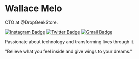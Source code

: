 # Wallace Melo

CTO at @DropGeekStore.


[![Instagram Badge](https://img.shields.io/badge/-@wallacegmelo-fed56c?style=flat-square&labelColor=fed56c&logo=instagram&logoColor=white&link=https://instagram.com/wallacegmelo)](https://instagram.com/wallacegmelo) 
[![Twitter Badge](https://img.shields.io/badge/-@wallacegmelo-fed56c?style=flat-square&labelColor=fed56c&logo=twitter&logoColor=white&link=https://twitter.com/wallacegmelo)](https://twitter.com/wallacegmelo) 
[![Gmail Badge](https://img.shields.io/badge/-wallace.melo777@gmail.com-fed56c?style=flat-square&logo=Gmail&logoColor=white&link=mailto:wallace.melo777@gmail.com)](mailto:wallace.melo777@gmail.com)


Passionate about technology and transforming lives through it.

"Believe what you feel inside and give wings to your
dreams."
